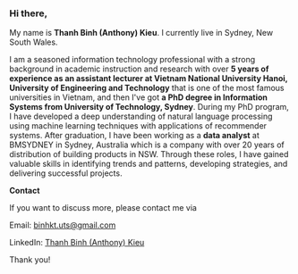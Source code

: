 ### Hi there,

My name is **Thanh Binh (Anthony) Kieu**. I currently live in Sydney, New South Wales.

I am a seasoned information technology professional with a strong background in academic instruction and research with over **5 years of experience as an assistant lecturer at Vietnam National University Hanoi, University of Engineering and Technology** that is one of the most famous universities in Vietnam, and then I've got **a PhD degree in Information Systems from University of Technology, Sydney**. During my PhD program, I have developed a deep understanding of natural language processing using machine learning techniques with applications of recommender systems. After graduation, I have been working as a **data analyst** at BMSYDNEY in Sydney, Australia which is a company with over 20 years of distribution of building products in NSW. Through these roles, I have gained valuable skills in identifying trends and patterns, developing strategies, and delivering successful projects.

**Contact**

If you want to discuss more, please contact me via

Email: binhkt.uts@gmail.com

LinkedIn: [Thanh Binh (Anthony) Kieu](https://www.linkedin.com/in/thanh-binh-kieu-9865923b/)

Thank you!
